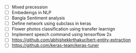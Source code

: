 - [ ] Mixed precession
- [ ] Embedeings in NLP
- [ ] Bangla Sentiment analysis
- [ ] Define network using subclass in keras
- [ ] Flower photos classification using transfer learnign
- [ ] Implement speech command using tensorflow 2x
- [ ] https://github.com/abhishekkrthakur/bert-entity-extraction
- [ ] https://github.com/keras-team/keras-tuner
